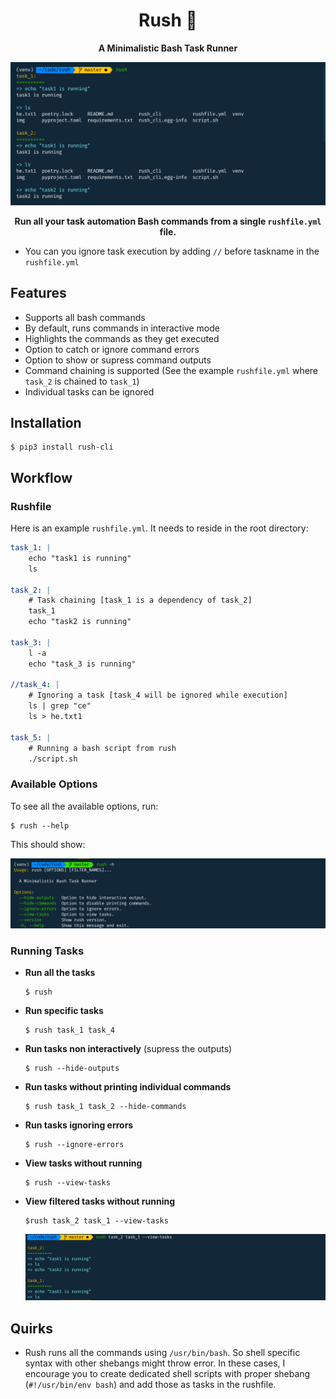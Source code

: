 <div align="center">

# Rush 🏃
**A Minimalistic Bash Task Runner**

![img](./img/rush-example.png)

**Run all your task automation **Bash commands** from a single `rushfile.yml` file.**
</div>


* You can you ignore task execution by adding `//` before taskname in the `rushfile.yml`


## Features
* Supports all bash commands
* By default, runs commands in interactive mode
* Highlights the commands as they get executed
* Option to catch or ignore command errors
* Option to show or supress command outputs
* Command chaining is supported (See the example `rushfile.yml` where `task_2` is chained to `task_1`)
* Individual tasks can be ignored

## Installation

```
$ pip3 install rush-cli
```

## Workflow

### Rushfile
Here is an example `rushfile.yml`. It needs to reside in the root directory:

``` yml
task_1: |
    echo "task1 is running"
    ls

task_2: |
    # Task chaining [task_1 is a dependency of task_2]
    task_1
    echo "task2 is running"

task_3: |
    l -a
    echo "task_3 is running"

//task_4: |
    # Ignoring a task [task_4 will be ignored while execution]
    ls | grep "ce"
    ls > he.txt1

task_5: |
    # Running a bash script from rush
    ./script.sh

```

### Available Options
To see all the available options, run:
```
$ rush --help
```
This should show:

![img](./img/rush-help.png)

### Running Tasks

* **Run all the tasks**
    ```
    $ rush
    ```

* **Run specific tasks**
    ```
    $ rush task_1 task_4
    ```
* **Run tasks non interactively** (supress the outputs)
    ```
    $ rush --hide-outputs
    ```
* **Run tasks without printing individual commands**
    ```
    $ rush task_1 task_2 --hide-commands
    ```

* **Run tasks ignoring errors**
    ```
    $ rush --ignore-errors
    ```

* **View tasks without running**
    ```
    $ rush --view-tasks
    ```

* **View filtered tasks without running**
    ```
    $rush task_2 task_1 --view-tasks
    ```
    ![img](./img/rush-view.png)


## Quirks

* Rush runs all the commands using `/usr/bin/bash`. So shell specific syntax with other shebangs might throw error. In these cases, I encourage you to create dedicated shell scripts with proper shebang (`#!/usr/bin/env bash`) and add those as tasks in the rushfile.
